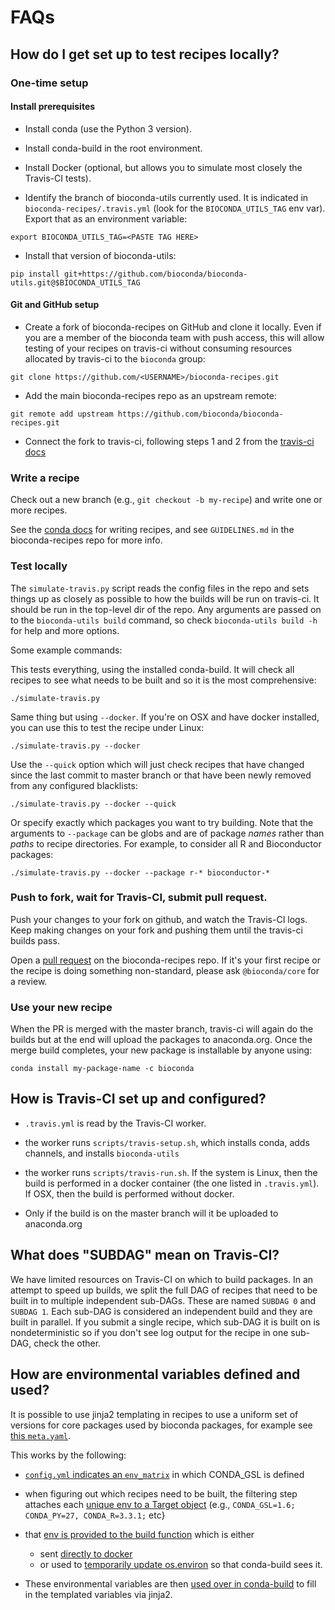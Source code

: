 # FAQs



## How do I get set up to test recipes locally?

### One-time setup

#### Install prerequisites

- Install conda (use the Python 3 version).

- Install conda-build in the root environment.

- Install Docker (optional, but allows you to simulate most closely the Travis-CI tests).

- Identify the branch of bioconda-utils currently used. It is indicated in
`bioconda-recipes/.travis.yml` (look for the `BIOCONDA_UTILS_TAG` env var).
Export that as an environment variable:

```
export BIOCONDA_UTILS_TAG=<PASTE TAG HERE>
```

- Install that version of bioconda-utils:

```
pip install git+https://github.com/bioconda/bioconda-utils.git@$BIOCONDA_UTILS_TAG
```


#### Git and GitHub setup

- Create a fork of bioconda-recipes on GitHub and clone it locally. Even if you
are a member of the bioconda team with push access, this will allow testing of
your recipes on travis-ci without consuming resources allocated by travis-ci to
the `bioconda` group:

```
git clone https://github.com/<USERNAME>/bioconda-recipes.git
```

- Add the main bioconda-recipes repo as an upstream remote:

```
git remote add upstream https://github.com/bioconda/bioconda-recipes.git
```

- Connect the fork to travis-ci, following steps 1 and 2 from the [travis-ci
docs](https://docs.travis-ci.com/user/getting-started/#To-get-started-with-Travis-CI%3A)


### Write a recipe

Check out a new branch (e.g., `git checkout -b my-recipe`) and write one or
more recipes.

See the [conda docs](http://conda.pydata.org/docs/building/recipe.html) for
writing recipes, and see `GUIDELINES.md` in the bioconda-recipes repo for more
info.

### Test locally
The `simulate-travis.py` script reads the config files in the repo and sets
things up as closely as possible to how the builds will be run on travis-ci. It
should be run in the top-level dir of the repo. Any arguments are passed on to
the `bioconda-utils build` command, so check `bioconda-utils build -h` for help
and more options.

Some example commands:

This tests everything, using the installed conda-build. It will check all
recipes to see what needs to be built and so it is the most comprehensive:

```
./simulate-travis.py
```

Same thing but using `--docker`. If you're on OSX and have docker installed,
you can use this to test the recipe under Linux:

```
./simulate-travis.py --docker
```

Use the `--quick` option which will just check recipes that have changed since
the last commit to master branch or that have been newly removed from any
configured blacklists:

```
./simulate-travis.py --docker --quick
```

Or specify exactly which packages you want to try building. Note that the
arguments to `--package` can be globs and are of package *names* rather than
*paths* to recipe directories. For example, to consider all R and Bioconductor
packages:

```
./simulate-travis.py --docker --package r-* bioconductor-*
```


### Push to fork, wait for Travis-CI, submit pull request.

Push your changes to your fork on github, and watch the Travis-CI logs. Keep
making changes on your fork and pushing them until the travis-ci builds pass.

Open a [pull request](https://help.github.com/articles/about-pull-requests/) on
the bioconda-recipes repo. If it's your first recipe or the recipe is doing
something non-standard, please ask `@bioconda/core` for a review.

### Use your new recipe

When the PR is merged with the master branch, travis-ci will again do the
builds but at the end will upload the packages to anaconda.org. Once the merge
build completes, your new package is installable by anyone using:

```
conda install my-package-name -c bioconda
```


## How is Travis-CI set up and configured?

- `.travis.yml` is read by the Travis-CI worker.

- the worker runs `scripts/travis-setup.sh`, which installs conda, adds channels, and installs `bioconda-utils`

- the worker runs `scripts/travis-run.sh`. If the system is Linux, then the
build is performed in a docker container (the one listed in `.travis.yml`). If
OSX, then the build is performed without docker.

- Only if the build is on the master branch will it be uploaded to anaconda.org
## What does "SUBDAG" mean on Travis-CI?

We have limited resources on Travis-CI on which to build packages. In an
attempt to speed up builds, we split the full DAG of recipes that need to be
built in to multiple independent sub-DAGs. These are named `SUBDAG 0` and
`SUBDAG 1`. Each sub-DAG is considered an independent build and they are built
in parallel. If you submit a single recipe, which sub-DAG it is built on is
nondeterministic so if you don't see log output for the recipe in one sub-DAG,
check the other.

## How are environmental variables defined and used?

It is possible to use jinja2 templating in recipes to use a uniform set of
versions for core packages used by bioconda packages, for example see [this
`meta.yaml`](https://github.com/bioconda/bioconda-recipes/blob/f5eb63e30a76fd13c28663786d219c9f7750267c/recipes/gfold/meta.yaml).

This works by the following:

- [`config.yml` indicates an
`env_matrix`](https://github.com/bioconda/bioconda-recipes/blob/0be2881ef95be68feb09fae7814e0217aca57285/config.yml#L1)
in which CONDA_GSL is defined

- when figuring out which recipes need to be built, the filtering step attaches
each [unique env to a Target
object](https://github.com/bioconda/bioconda-utils/blob/63aacdedf583b6cda770c84f241120d48dfb77f5/bioconda_utils/utils.py#L511)
(e.g., `CONDA_GSL=1.6; CONDA_PY=27, CONDA_R=3.3.1;` etc}
- that [env is provided to the build
function](https://github.com/bioconda/bioconda-utils/blob/63aacdedf583b6cda770c84f241120d48dfb77f5/bioconda_utils/build.py#L312)
which is either
  - sent [directly to
  docker](https://github.com/bioconda/bioconda-utils/blob/63aacdedf583b6cda770c84f241120d48dfb77f5/bioconda_utils/build.py#L81)
  - or used to [temporarily update
  os.environ](https://github.com/bioconda/bioconda-utils/blob/63aacdedf583b6cda770c84f241120d48dfb77f5/bioconda_utils/build.py#L94)
  so that conda-build sees it.
- These environmental variables are then [used over in
conda-build](https://github.com/conda/conda-build/blob/9ace97969e77a10afc3c03022f8a1d0f47c2a043/conda_build/jinja_context.py#L205)
to fill in the templated variables via jinja2.

